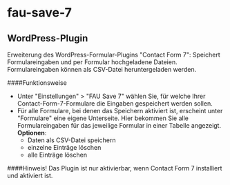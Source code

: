 fau-save-7
============

WordPress-Plugin
----------------

Erweiterung des WordPress-Formular-Plugins "Contact Form 7": Speichert Formulareingaben und per Formular hochgeladene Dateien. Formulareingaben können als CSV-Datei heruntergeladen werden.

####Funktionsweise
- Unter "Einstellungen" > "FAU Save 7" wählen Sie, für welche Ihrer Contact-Form-7-Formulare die Eingaben gespeichert werden sollen.
- Für alle Formulare, bei denen das Speichern aktiviert ist, erscheint unter "Formulare" eine eigene Unterseite. Hier bekommen Sie alle Formulareingaben für das jeweilige Formular in einer Tabelle angezeigt. <br />
<b>Optionen</b>:
	- Daten als CSV-Datei speichern
	- einzelne Einträge löschen
	- alle Einträge löschen

####Hinweis!
Das Plugin ist nur aktivierbar, wenn Contact Form 7 installiert und aktiviert ist.
